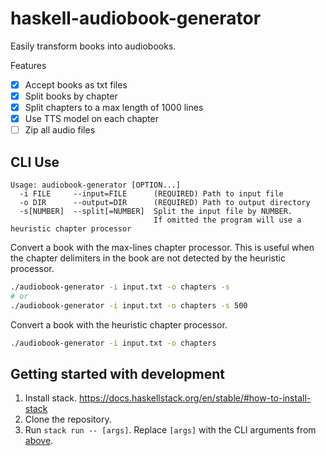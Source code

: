 # haskell-audiobook-generator

Easily transform books into audiobooks.

Features
- [x] Accept books as txt files
- [x] Split books by chapter
- [x] Split chapters to a max length of 1000 lines
- [x] Use TTS model on each chapter
- [ ] Zip all audio files

## CLI Use

```
Usage: audiobook-generator [OPTION...]
  -i FILE     --input=FILE      (REQUIRED) Path to input file
  -o DIR      --output=DIR      (REQUIRED) Path to output directory
  -s[NUMBER]  --split[=NUMBER]  Split the input file by NUMBER.
                                If omitted the program will use a heuristic chapter processor
```

Convert a book with the max-lines chapter processor. This is useful when the chapter delimiters in the book are not detected by the heuristic processor.

```bash
./audiobook-generator -i input.txt -o chapters -s
# or
./audiobook-generator -i input.txt -o chapters -s 500
```

Convert a book with the heuristic chapter processor.

```bash
./audiobook-generator -i input.txt -o chapters
```

## Getting started with development

1. Install stack. https://docs.haskellstack.org/en/stable/#how-to-install-stack
2. Clone the repository.
3. Run `stack run -- [args]`. Replace `[args]` with the CLI arguments from [above](#cli-use).
